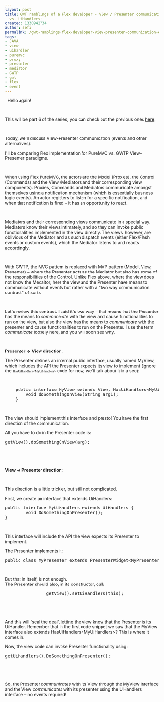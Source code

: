```yaml
---
layout: post
title: GWT ramblings of a Flex developer - View / Presenter communication (events
  vs. UiHandlers)
created: 1330942734
author: sefi
permalink: /gwt-ramblings-flex-developer-view-presenter-communication-events-vs-uihandlers
tags:
- JAVA
- view
- uihandler
- puremvc
- proxy
- presenter
- mediator
- GWTP
- gwt
- flex
- event
---
```

<p>&nbsp;<span style="text-align: left; ">&nbsp;Hello again!</span></p>
<p>&nbsp;</p>
<p class="MsoNormal" style="text-align:left;direction:ltr;unicode-bidi:embed"><o:p></o:p></p>
<p class="MsoNormal" style="text-align:left;direction:ltr;unicode-bidi:embed">This will be part 6 of the series, you can check out the previous ones&nbsp;<a href="http://www.tikalk.com/java/forums/gwt-ramblings-flex-developer-intro"><span style="color: windowtext; ">here</span></a>.</p>
<p class="MsoNormal" style="text-align:left;direction:ltr;unicode-bidi:embed"><o:p></o:p></p>
<p class="MsoNormal" style="text-align:left;direction:ltr;unicode-bidi:embed">&nbsp;</p>
<p class="MsoNormal" style="text-align:left;direction:ltr;unicode-bidi:embed">Today, we'll discuss View-Presenter communication (events and other alternatives).</p>
<p class="MsoNormal" style="text-align:left;direction:ltr;unicode-bidi:embed">I'll be comparing Flex implementation for PureMVC vs. GWTP View-Presenter paradigms.</p>
<p class="MsoNormal" style="text-align:left;direction:ltr;unicode-bidi:embed"><o:p></o:p></p>
<p class="MsoNormal" style="text-align:left;direction:ltr;unicode-bidi:embed">&nbsp;</p>
<!--break-->
<p class="MsoNormal" style="text-align:left;direction:ltr;unicode-bidi:embed">When using Flex PureMVC, the actors are the Model (Proxies), the Control (Commands) and the View (Mediators and their corresponding view components). Proxies, Commands and Mediators communicate amongst themselves using a notification mechanism (which is essentially business logic events). An actor registers to listen for a specific notification, and when that notification is fired &ndash; it has an opportunity to react.</p>
<p class="MsoNormal" style="text-align:left;direction:ltr;unicode-bidi:embed"><o:p></o:p></p>
<p class="MsoNormal" style="text-align:left;direction:ltr;unicode-bidi:embed">&nbsp;</p>
<p class="MsoNormal" style="text-align:left;direction:ltr;unicode-bidi:embed">Mediators and their corresponding views communicate in a special way. Mediators know their views intimately, and so they can invoke public functionalities implemented in the view directly. The views, however, are oblivious of the Mediator and as such dispatch events (either Flex/Flash events or custom events), which the Mediator listens to and reacts accordingly.<o:p></o:p></p>
<p class="MsoNormal" style="text-align:left;direction:ltr;unicode-bidi:embed">&nbsp;</p>
<p class="MsoNormal" style="text-align:left;direction:ltr;unicode-bidi:embed">With GWTP, the MVC pattern is replaced with MVP pattern (Model, View, Presenter) &ndash; where the Presenter acts as the Mediator but also has some of the responsibilities of the Control. Unlike Flex above, where the view does not know the Medaitor, here the view and the Presenter have means to communicate without events but rather with a &quot;two way communication contract&quot; of sorts. <o:p></o:p></p>
<p class="MsoNormal" style="text-align:left;direction:ltr;unicode-bidi:embed">&nbsp;</p>
<p class="MsoNormal" style="text-align:left;direction:ltr;unicode-bidi:embed">Let's review this contract. I said it's two way &ndash; that means that the Presenter has the means to <i>communicate</i> with the view and cause functionalities to run on the view, but also the view has the means to <i>communicate</i> with the presenter and cause functionalities to run on the Presenter. I use the term <i>communicate</i> loosely here, and you will soon see why.<o:p></o:p></p>
<p class="MsoNormal" style="text-align:left;direction:ltr;unicode-bidi:embed">&nbsp;</p>
<p class="MsoNormal" style="text-align:left;direction:ltr;unicode-bidi:embed"><b>Presenter -&gt; View direction:</b></p>
<p class="MsoNormal" style="text-align:left;direction:ltr;unicode-bidi:embed">The Presenter defines an internal public interface, usually named MyView, which includes the API the Presenter expects its view to implement (ignore the <span style="font-size: 8pt; line-height: 115%; font-family: Consolas; color: black; ">HasUiHandlers&lt;MyUiHandlers&gt;</span> code for now, we'll talk about it in a sec):</p>
<p class="MsoNormal" style="text-align:left;direction:ltr;unicode-bidi:embed"><o:p></o:p></p>
<p class="MsoNormal" style="text-align:left;direction:ltr;unicode-bidi:embed">&nbsp;</p>
<pre title="code" class="brush: java;">
	public interface MyView extends View, HasUiHandlers&lt;MyUiHandlers&gt; {
		void doSomethingOnView(String arg1);
	}
</pre>
<p class="MsoNormal" style="text-align:left;direction:ltr;unicode-bidi:embed">&nbsp;</p>
<p class="MsoNormal" style="text-align:left;direction:ltr;unicode-bidi:embed">The view should implement this interface and presto! You have the first direction of the communication.</p>
<p class="MsoNormal" style="text-align:left;direction:ltr;unicode-bidi:embed">All you have to do in the Presenter code is:</p>
<pre title="code" class="brush: java;">
getView().doSomethingOnView(arg);</pre>
<p class="MsoNormal" style="text-align:left;direction:ltr;unicode-bidi:embed">&nbsp;</p>
<p class="MsoNormal" style="text-align:left;direction:ltr;unicode-bidi:embed"><o:p></o:p></p>
<p class="MsoNormal" style="text-align:left;direction:ltr;unicode-bidi:embed">&nbsp;</p>
<p class="MsoNormal" style="text-align:left;direction:ltr;unicode-bidi:embed"><b>View -&gt; Presenter direction:<o:p></o:p></b></p>
<p class="MsoNormal" style="text-align:left;direction:ltr;unicode-bidi:embed">&nbsp;</p>
<p class="MsoNormal" style="text-align:left;direction:ltr;unicode-bidi:embed">This direction is a little trickier, but still not complicated.</p>
<p class="MsoNormal" style="text-align:left;direction:ltr;unicode-bidi:embed">First, we create an interface that extends UiHandlers:</p>
<p class="MsoNormal" style="text-align:left;direction:ltr;unicode-bidi:embed"><o:p></o:p></p>
<pre title="code" class="brush: java;">
public interface MyUiHandlers extends UiHandlers {
        void DoSomethingOnPresenter();
}
</pre>
<p class="MsoNormal" style="text-align:left;direction:ltr;unicode-bidi:embed">&nbsp;</p>
<p class="MsoNormal" style="text-align:left;direction:ltr;unicode-bidi:embed">This interface will include the API the view expects its Presenter to implement.</p>
<p class="MsoNormal" style="margin-bottom:0in;margin-bottom:.0001pt;text-align:
left;line-height:normal;mso-layout-grid-align:none;text-autospace:none;
direction:ltr;unicode-bidi:embed">The Presenter implements it:</p>
<pre title="code" class="brush: java;">
public class MyPresenter extends PresenterWidget&lt;MyPresenter.MyView&gt; implements MyUiHandlers {
</pre>
<p class="MsoNormal" style="margin-bottom:0in;margin-bottom:.0001pt;text-align:
left;line-height:normal;mso-layout-grid-align:none;text-autospace:none;
direction:ltr;unicode-bidi:embed">&nbsp;</p>
<p class="MsoNormal" style="margin-bottom:0in;margin-bottom:.0001pt;text-align:
left;line-height:normal;mso-layout-grid-align:none;text-autospace:none;
direction:ltr;unicode-bidi:embed">But that in itself, is not enough.<br />
The Presenter should also, in its constructor, call:</p>
<pre title="code" class="brush: java;">
                getView().setUiHandlers(this);
</pre>
<p class="MsoNormal" style="margin-bottom:0in;margin-bottom:.0001pt;text-align:
left;line-height:normal;mso-layout-grid-align:none;text-autospace:none;
direction:ltr;unicode-bidi:embed">&nbsp;</p>
<p class="MsoNormal" style="margin-bottom:0in;margin-bottom:.0001pt;text-align:
left;line-height:normal;mso-layout-grid-align:none;text-autospace:none;
direction:ltr;unicode-bidi:embed">&nbsp;</p>
<p class="MsoNormal" style="text-align:left;direction:ltr;unicode-bidi:embed">And this will 'seal the deal', letting the view know that the Presenter is its UiHandler. Remember that in the first code snippet we saw that the MyView interface also extends HasUiHandlers&lt;MyUiHandlers&gt;? This is where it comes in.</p>
<p class="MsoNormal" style="text-align:left;direction:ltr;unicode-bidi:embed"><o:p></o:p></p>
<p class="MsoNormal" style="text-align:left;direction:ltr;unicode-bidi:embed">Now, the view code can invoke Presenter functionality using:</p>
<pre title="code" class="brush: java;">
getUiHandlers().DoSomethingOnPresenter();</pre>
<p class="MsoNormal" style="text-align:left;direction:ltr;unicode-bidi:embed">&nbsp;</p>
<p class="MsoNormal" style="text-align:left;direction:ltr;unicode-bidi:embed">&nbsp;</p>
<p class="MsoNormal" style="text-align:left;direction:ltr;unicode-bidi:embed">So, the Presenter <i>communicates</i> with its View through the MyView interface and the View <i>communicates</i> with its presenter using the UiHandlers interface &ndash; no events required!<o:p></o:p></p>
<p class="MsoNormal" style="text-align:left;direction:ltr;unicode-bidi:embed"><o:p>&nbsp;</o:p></p>
<p>&nbsp;</p>
